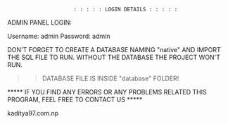                          : : : : : LOGIN DETAILS : : : : : 

ADMIN PANEL LOGIN:

Username: admin
Password: admin


DON'T FORGET TO CREATE A DATABASE NAMING "native" AND IMPORT THE SQL FILE TO RUN.
WITHOUT THE DATABASE THE PROJECT WON'T RUN.

>>DATABASE FILE IS INSIDE "database" FOLDER!

***** IF YOU FIND ANY ERRORS OR ANY PROBLEMS RELATED THIS PROGRAM, FEEL FREE TO CONTACT US *****  

kaditya97.com.np